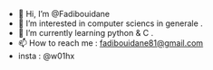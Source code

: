 - 👋 Hi, I’m @Fadibouidane
- 👀 I’m interested in computer sciencs in generale .
- 🌱 I’m currently learning python & C .
- 📫 How to reach me : fadibouidane81@gmail.com
- insta : @w01hx

<!---
Fadibouidane/Fadibouidane is a ✨ special ✨ repository because its `README.md` (this file) appears on your GitHub profile.
You can click the Preview link to take a look at your changes.
--->
